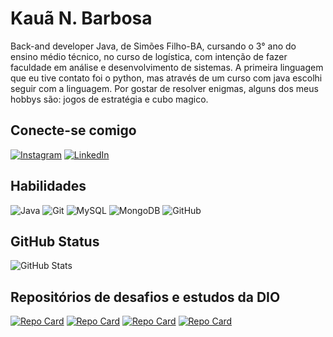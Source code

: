 # **Kauã N. Barbosa**

Back-and developer Java, de Simões Filho-BA, cursando o 3° ano do ensino médio técnico, no curso de logística, com intenção de fazer faculdade em análise e desenvolvimento de sistemas.
A primeira linguagem que eu tive contato foi o python, mas através de um curso com java escolhi seguir com a linguagem.
Por gostar de resolver enigmas, alguns dos meus hobbys são: jogos de estratégia e cubo magico.

## **Conecte-se comigo**

[![Instagram](https://img.shields.io/badge/Instagram-002?style=for-the-badge&logo=instagram)](https://www.instagram.com/kaua_nilton_/) 
[![LinkedIn](https://img.shields.io/badge/LinkedIn-002?style=for-the-badge&logo=linkedin&logoColor=1E76A0)](https://www.linkedin.com/in/kauã-barbosa-kn/)

## **Habilidades**

![Java](https://img.shields.io/badge/java-F01.svg?style=for-the-badge&logo=openjdk&logoColor=white)
![Git](https://img.shields.io/badge/git-%23F05033.svg?style=for-the-badge&logo=git&logoColor=white)
![MySQL](https://img.shields.io/badge/mysql-4169E1.svg?style=for-the-badge&logo=mysql&logoColor=white)
![MongoDB](https://img.shields.io/badge/MongoDB-%234ea94b.svg?style=for-the-badge&logo=mongodb&logoColor=white)
![GitHub](https://img.shields.io/badge/github-%23121011.svg?style=for-the-badge&logo=github&logoColor=white)

## **GitHub Status**

![GitHub Stats](https://github-readme-stats.vercel.app/api?username=KauaNilton&theme=transparent&bg_color=001&border_color=0000CD&show_icons=true&icon_color=FF0&title_color=2986cc&text_color=FFF&hide_title=true&hide=stars)

## **Repositórios de desafios e estudos da DIO**

[![Repo Card](https://github-readme-stats.vercel.app/api/pin/?username=KauaNilton&repo=dio-lab-open-source&bg_color=001&border_color=0000CD&show_icons=true&icon_color=EF1&title_color=E01&text_color=FFF)](https://github.com/KauaNilton/dio-trilha-java-basico)
[![Repo Card](https://github-readme-stats.vercel.app/api/pin/?username=KauaNilton&repo=dio-trilha-java-basico&bg_color=001&border_color=0000CD&show_icons=true&icon_color=EF1&title_color=E01&text_color=FFF)](https://github.com/KauaNilton/dio-trilha-java-basico)
[![Repo Card](https://github-readme-stats.vercel.app/api/pin/?username=KauaNilton&repo=collections-java-api&bg_color=001&border_color=0000CD&show_icons=true&icon_color=EF1&title_color=E01&text_color=FFF)](https://github.com/KauaNilton/collections-java-api)
[![Repo Card](https://github-readme-stats.vercel.app/api/pin/?username=KauaNilton&repo=Stream-Api&bg_color=001&border_color=0000CD&show_icons=true&icon_color=EF1&title_color=E01&text_color=FFF)](https://github.com/KauaNilton/Stream-Api)
